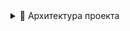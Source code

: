 <details>
    <summary>📁 Архитектура проекта</summary>
    /src
    ├── app/                  # Входные точки, маршруты, провайдеры
    │   ├── App.tsx           # Корневой компонент
    │   ├── routes/           # Роутинг
    │   │   ├── home/         # Каждая страница — своя папка
    │   │   │   └── index.tsx
    │   │   ├── reflect/
    │   │   │   └── index.tsx
    │   │   ├── write/
    │   │   │   └── index.tsx
    │   │   └── routes.tsx    # Все маршруты в одном массиве
    │   ├── providers/        # Обёртки: Theme, Telegram SDK и т.д.
    │   └── config.ts         # Конфигурация (токены, флаги, env)
    │
    ├── shared/               # Универсальные ресурсы и утилиты
    │   ├── ui/               # Универсальные UI-компоненты (Button, Loader)
    │   ├── lib/              # Библиотеки и хелперы (Telegram, i18n, format)
    │   └── assets/           # Анимации, картинки, шрифты
    │       └── animations/
    │           └── cat-thinking.json
    │
    ├── entities/             # Базовые сущности: User, Day, Reflection
    │   └── user/
    │       ├── model.ts      # username, avatar, score и т.п.
    │       ├── storage.ts    # localStorage/wallet/initData
    │       └── api.ts
    │
    ├── features/             # Обособленные фичи
    │   ├── reflections/      # Логика написания и сохранения
    │   │   ├── ui/
    │   │   │   └── ThoughtInput.tsx
    │   │   └── model.ts
    │   ├── points/           # Счёт, streak, очки за активность
    │   └── telegram/         # Инициализация, MainButton, Theme
    │
    ├── widgets/              # Готовые виджеты: котики, карточки и т.п.
    │   ├── AnimatedKitten/
    │   │   ├── index.tsx
    │   │   └── styles.css
    │   └── DailyQuranBlock/
    │       └── index.tsx
    │
    ├── index.tsx             # Telegram-ready render entry
    └── main.tsx
</details>
